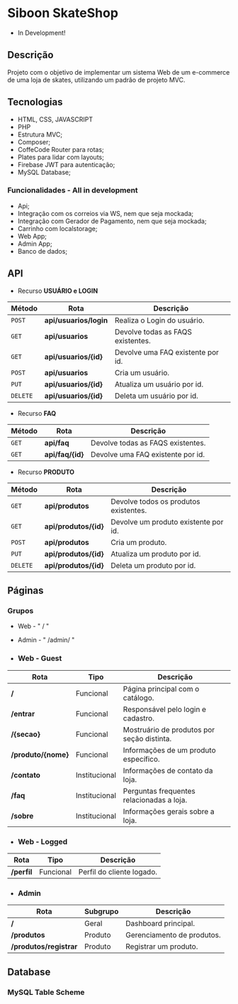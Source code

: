 # Siboon SkateShop

- In Development!

## Descrição

Projeto com o objetivo de implementar um sistema Web de um e-commerce de uma loja de skates, 
utilizando um padrão de projeto MVC.

## Tecnologias

- HTML, CSS, JAVASCRIPT
- PHP
- Estrutura MVC;
- Composer;
- CoffeCode Router para rotas;
- Plates para lidar com layouts;
- Firebase JWT para autenticação;
- MySQL Database;

### Funcionalidades - All in development

- Api; 
- Integração com os correios via WS, nem que seja mockada;
- Integração com Gerador de Pagamento, nem que seja mockada; 
- Carrinho com localstorage;
- Web App;
- Admin App;
- Banco de dados;

## API

- Recurso **USUÁRIO e LOGIN**

| Método   | Rota                   | Descrição                           |
|----------|------------------------|-------------------------------------|
| `POST`   | **api/usuarios/login** | Realiza o Login do usuário.         |
| `GET`    | **api/usuarios**       | Devolve todas as FAQS existentes.   |
| `GET`    | **api/usuarios/{id}**  | Devolve uma FAQ existente por id.   |
| `POST`   | **api/usuarios**       | Cria um usuário.                    |
| `PUT`    | **api/usuarios/{id}**  | Atualiza um usuário por id.         |
| `DELETE` | **api/usuarios/{id}**  | Deleta um usuário por id.           |

- Recurso **FAQ**

| Método | Rota             | Descrição                         |
|--------|------------------|-----------------------------------|
| `GET`  | **api/faq**      | Devolve todas as FAQS existentes. |
| `GET`  | **api/faq/{id}** | Devolve uma FAQ existente por id. | 

- Recurso **PRODUTO**

| Método   | Rota                  | Descrição                             |
|----------|-----------------------|---------------------------------------|
| `GET`    | **api/produtos**      | Devolve todos os produtos existentes. |
| `GET`    | **api/produtos/{id}** | Devolve um produto existente por id.  |    
| `POST`   | **api/produtos**      | Cria um produto.                      |    
| `PUT`    | **api/produtos/{id}** | Atualiza um produto por id.           |    
| `DELETE` | **api/produtos/{id}** | Deleta um produto por id.             |    

## Páginas

### Grupos
- Web - " / "
- Admin - " /admin/ "

- ### Web - Guest

| Rota                | Tipo          | Descrição                                            |
|---------------------|---------------|------------------------------------------------------|
| **/**               | Funcional     | Página principal com o catálogo.                     |
| **/entrar**         | Funcional     | Responsável pelo login e cadastro.                   |
| **/{secao}**        | Funcional     | Mostruário de produtos por seção distinta.           |
| **/produto/{nome}** | Funcional     | Informações de um produto específico.                |
| **/contato**        | Institucional | Informações de contato da loja.                      |
| **/faq**            | Institucional | Perguntas frequentes relacionadas a loja.            |
| **/sobre**          | Institucional | Informações gerais sobre a loja.                     |

- ### Web - Logged

| Rota        | Tipo          | Descrição                 |
|-------------|---------------|---------------------------|
| **/perfil** | Funcional     | Perfil do cliente logado. |


- ### Admin

| Rota                    | Subgrupo | Descrição                  |
|-------------------------|----------|----------------------------|
| **/**                   | Geral    | Dashboard principal.       |
| **/produtos**           | Produto  | Gerenciamento de produtos. |
| **/produtos/registrar** | Produto  | Registrar um produto.      |


## Database
### MySQL Table Scheme